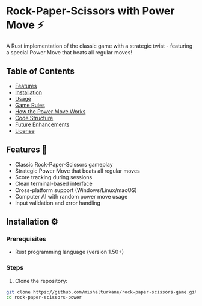 # Rock-Paper-Scissors with Power Move ⚡

A Rust implementation of the classic game with a strategic twist - featuring a special Power Move that beats all regular moves!


## Table of Contents
- [Features](#features)
- [Installation](#installation)
- [Usage](#usage)
- [Game Rules](#game-rules)
- [How the Power Move Works](#how-the-power-move-works)
- [Code Structure](#code-structure)
- [Future Enhancements](#future-enhancements)
- [License](#license)

## Features 🚀
- Classic Rock-Paper-Scissors gameplay
- Strategic Power Move that beats all regular moves
- Score tracking during sessions
- Clean terminal-based interface
- Cross-platform support (Windows/Linux/macOS)
- Computer AI with random power move usage
- Input validation and error handling

## Installation ⚙️

### Prerequisites
- Rust programming language (version 1.50+)

### Steps
1. Clone the repository:
```bash
git clone https://github.com/mishalturkane/rock-paper-scissors-game.git
cd rock-paper-scissors-power
